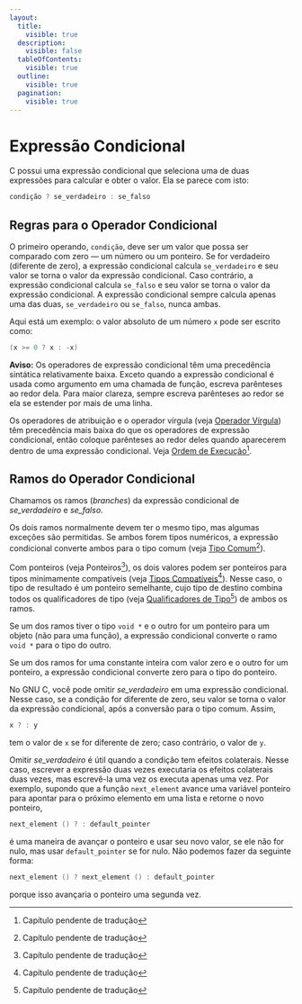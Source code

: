 ```yaml
---
layout:
  title:
    visible: true
  description:
    visible: false
  tableOfContents:
    visible: true
  outline:
    visible: true
  pagination:
    visible: true
---
```


# Expressão Condicional

C possui uma expressão condicional que seleciona uma de duas expressões para calcular e obter o valor. Ela se parece com isto:

```c
condição ? se_verdadeiro : se_falso
```

## Regras para o Operador Condicional

O primeiro operando, `condição`, deve ser um valor que possa ser comparado com zero — um número ou um ponteiro. Se for verdadeiro (diferente de zero), a expressão condicional calcula `se_verdadeiro` e seu valor se torna o valor da expressão condicional. Caso contrário, a expressão condicional calcula `se_falso` e seu valor se torna o valor da expressão condicional. A expressão condicional sempre calcula apenas uma das duas, `se_verdadeiro` ou `se_falso`, nunca ambas.

Aqui está um exemplo: o valor absoluto de um número `x` pode ser escrito como:

```c
(x >= 0 ? x : -x)
```

**Aviso:** Os operadores de expressão condicional têm uma precedência sintática relativamente baixa. Exceto quando a expressão condicional é usada como argumento em uma chamada de função, escreva parênteses ao redor dela. Para maior clareza, sempre escreva parênteses ao redor se ela se estender por mais de uma linha.

Os operadores de atribuição e o operador vírgula (veja [Operador Vírgula](operador-virgula.md)) têm precedência mais baixa do que os operadores de expressão condicional, então coloque parênteses ao redor deles quando aparecerem dentro de uma expressão condicional. Veja [Ordem de Execução](#user-content-fn-1)[^1].

## Ramos do Operador Condicional

Chamamos os ramos (_branches_) da expressão condicional de _se\_verdadeiro_ e _se\_falso_.

Os dois ramos normalmente devem ter o mesmo tipo, mas algumas exceções são permitidas. Se ambos forem tipos numéricos, a expressão condicional converte ambos para o tipo comum (veja [Tipo Comum](#user-content-fn-2)[^2]).

Com ponteiros (veja Ponteiros[^3]), os dois valores podem ser ponteiros para tipos minimamente compatíveis (veja [Tipos Compatíveis](#user-content-fn-4)[^4]). Nesse caso, o tipo de resultado é um ponteiro semelhante, cujo tipo de destino combina todos os qualificadores de tipo (veja [Qualificadores de Tipo](#user-content-fn-5)[^5]) de ambos os ramos.

Se um dos ramos tiver o tipo `void *` e o outro for um ponteiro para um objeto (não para uma função), a expressão condicional converte o ramo `void *` para o tipo do outro.

Se um dos ramos for uma constante inteira com valor zero e o outro for um ponteiro, a expressão condicional converte zero para o tipo do ponteiro.

No GNU C, você pode omitir _se\_verdadeiro_ em uma expressão condicional. Nesse caso, se a condição for diferente de zero, seu valor se torna o valor da expressão condicional, após a conversão para o tipo comum. Assim,

```c
x ? : y
```

tem o valor de `x` se for diferente de zero; caso contrário, o valor de `y`.

Omitir _se\_verdadeiro_ é útil quando a condição tem efeitos colaterais. Nesse caso, escrever a expressão duas vezes executaria os efeitos colaterais duas vezes, mas escrevê-la uma vez os executa apenas uma vez. Por exemplo, supondo que a função `next_element` avance uma variável ponteiro para apontar para o próximo elemento em uma lista e retorne o novo ponteiro,

```c
next_element () ? : default_pointer
```

é uma maneira de avançar o ponteiro e usar seu novo valor, se ele não for nulo, mas usar `default_pointer` se for nulo. Não podemos fazer da seguinte forma:

```c
next_element () ? next_element () : default_pointer
```

porque isso avançaria o ponteiro uma segunda vez.

[^1]: Capítulo pendente de tradução

[^2]: Capítulo pendente de tradução

[^3]: Capítulo pendente de tradução

[^4]: Capítulo pendente de tradução

[^5]: Capítulo pendente de tradução
